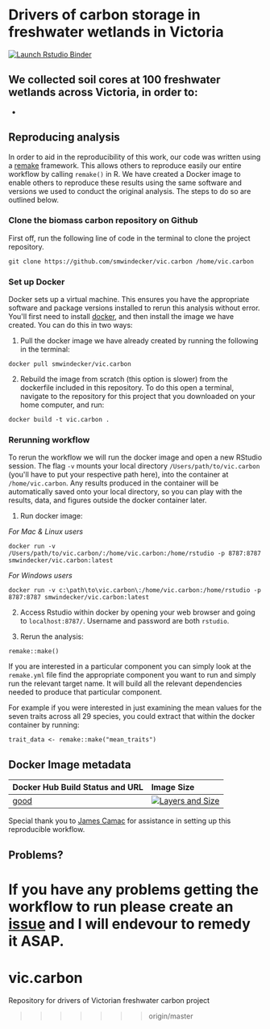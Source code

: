 # Drivers of carbon storage in freshwater wetlands in Victoria

[![Launch Rstudio Binder](http://mybinder.org/badge_logo.svg)](https://mybinder.org/v2/gh/smwindecker/vic.carbon/master?urlpath=rstudio)


## We collected soil cores at 100 freshwater wetlands across Victoria, in order to:
* 



## Reproducing analysis 
In order to aid in the reproducibility of this work, our code was written using a [remake](https://github.com/richfitz/remake) framework. This allows others to reproduce easily our entire workflow by calling `remake()` in R. We have created a Docker image to enable others to reproduce these results using the same software and versions we used to conduct the original analysis. The steps to do so are outlined below.

### Clone the biomass carbon repository on Github
First off, run the following line of code in the terminal to clone the project repository. 
```
git clone https://github.com/smwindecker/vic.carbon /home/vic.carbon
```

### Set up Docker
Docker sets up a virtual machine. This ensures you have the appropriate software and package versions installed to rerun this analysis without error. You'll first need to install [docker](https://www.docker.com/get-docker), and then install the image we have created. You can do this in two ways: 

1. Pull the docker image we have already created by running the following in the terminal:
```
docker pull smwindecker/vic.carbon
```

2. Rebuild the image from scratch (this option is slower) from the dockerfile included in this repository. To do this open a terminal, navigate to the repository for this project that you downloaded on your home computer, and run:
```
docker build -t vic.carbon .
```

### Rerunning workflow
To rerun the workflow we will run the docker image and open a new RStudio session. The flag `-v` mounts your local directory `/Users/path/to/vic.carbon` (you'll have to put your respective path here), into the container at `/home/vic.carbon`. Any results produced in the container will be automatically saved onto your local directory, so you can play with the results, data, and figures outside the docker container later.

1. Run docker image:

*For Mac & Linux users*
```
docker run -v /Users/path/to/vic.carbon/:/home/vic.carbon:/home/rstudio -p 8787:8787 smwindecker/vic.carbon:latest
```

*For Windows users*
```
docker run -v c:\path\to\vic.carbon\:/home/vic.carbon:/home/rstudio -p 8787:8787 smwindecker/vic.carbon:latest
```

2. Access Rstudio within docker by opening your web browser and going to `localhost:8787/`. Username and password are both `rstudio`.

3. Rerun the analysis:
```
remake::make()
```

If you are interested in a particular component you can simply look at the `remake.yml` file find the appropriate component you want to run and simply run the relevant target name. It will build all the relevant dependencies needed to produce that particular component.

For example if you were interested in just examining the mean values for the seven traits across all 29 species, you could extract that within the docker container by running:

```
trait_data <- remake::make("mean_traits")
```

## Docker Image metadata
| Docker Hub Build Status and URL                                | Image Size
| :-----------------------------------------                     | :--------------
| [good](https://registry.hub.docker.com/u/smwindecker/vic.carbon/)  | [![Layers and Size](https://images.microbadger.com/badges/image/smwindecker/vic.carbon.svg)](https://registry.hub.docker.com/u/smwindecker/vic.carbon/)

Special thank you to [James Camac](https://github.com/jscamac) for assistance in setting up this reproducible workflow. 

## Problems?
If you have any problems getting the workflow to run please create an [issue](https://github.com/smwindecker/vic.carbon/issues) and I will endevour to remedy it ASAP.
=======
# vic.carbon
Repository for drivers of Victorian freshwater carbon project
>>>>>>> origin/master
